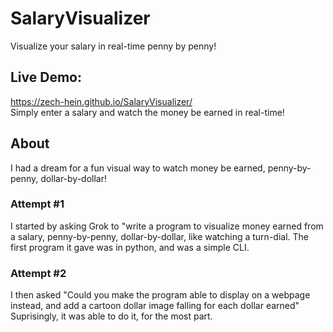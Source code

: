 # SalaryVisualizer
Visualize your salary in real-time penny by penny!

## Live Demo:
https://zech-hein.github.io/SalaryVisualizer/  
Simply enter a salary and watch the money be earned in real-time!

## About
I had a dream for a fun visual way to watch money be earned, penny-by-penny, dollar-by-dollar!

### Attempt #1 
I started by asking Grok to "write a program to visualize money earned from a salary, penny-by-penny, dollar-by-dollar, like watching a turn-dial.
The first program it gave was in python, and was a simple CLI.

### Attempt #2
I then asked "Could you make the program able to display on a webpage instead, and add a cartoon dollar image falling for each dollar earned"
Suprisingly, it was able to do it, for the most part.
